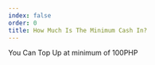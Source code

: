 ```yaml
---
index: false
order: 0
title: How Much Is The Minimum Cash In?
---
```

You Can Top Up at minimum of 100PHP